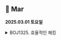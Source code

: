 ## 📅 Mar

**2025.03.01 토요일**

<details>
<summary>BOJ1325. 효율적인 해킹</summary>

[코드](./APS/BOJ/BOJ1325_효율적인해킹.java)
> **_BFS_**
>
> - 아이디어 :  
>   해당 숫자에서 시작했을 때 해킹할 수 있는 컴퓨터의 수를 bfs로 세어주자!
> - 느낀 점 :
>   - bfs dfs 개념은 아는데 여전히 구현할 때마다 생각이 정리가 잘 안 된다. 연습 많이 해야지
>   - 반례 사이트 없이 디버깅할 수 있을 만큼 되고 싶다
> - 메모 :
>   - arr[i]에 담긴 배열이 비어있을 경우 처리 안 해줘서 틀림.
>   - return 값이 같은 게 나오면 result pq에 추가하게 했으므로, pq에 여러개가 담긴 상황이 있을 수 있음. 그 상태에서 더 큰 return 나오면 clear로 아예 비우고 걔로 넣어줘야 하는데 pop만 해줘서 틀림.

```
package workingon;

import java.io._;
import java.util._;

public class BOJ1325\_효율적인해킹 {
static ArrayList<Integer>[] arr;
static boolean[] visited;
static Queue<Integer> queue = new LinkedList<>();

    public static void main(String[] args) throws IOException {
        BufferedReader br = new BufferedReader(new InputStreamReader(System.in));
        StringTokenizer st = new StringTokenizer(br.readLine());
        int N = Integer.parseInt(st.nextToken());
        int M = Integer.parseInt(st.nextToken());
        arr = new ArrayList[N+1];

        for (int i = 1; i <= N; i++) {
            arr[i] = new ArrayList<>();
        }

        for (int i = 0; i < M; i++) {
            st = new StringTokenizer(br.readLine());
            int A = Integer.parseInt(st.nextToken());
            int B = Integer.parseInt(st.nextToken());

            arr[B].add(A);
        }

// System.out.println(Arrays.toString(arr));
int cnt = 0;
int max = 0;
PriorityQueue<Integer> pq = new PriorityQueue<>();
for(int i = 1 ; i <= N ; i++) {
// System.out.println("i = " + i + "일 때");
visited = new boolean[N+1];
if(!arr[i].isEmpty()) {
int res = bfs(i);
if (res > max) {
pq.clear();
pq.offer(i);
max = res;
// System.out.println("PQ : " + pq);
} else if (max == res) {
pq.offer(i);
// System.out.println("PQ : " + pq);
}
}
}

        while(!pq.isEmpty()) {
            System.out.print(pq.poll()+" ");
        }


    }

    public static int bfs(int start){
        queue.offer(start);
        visited[start] = true;
        int cnt = 0;

        while(!queue.isEmpty()) {

// System.out.println("현재 큐 : " + queue);
int cur = queue.poll();
cnt++;
for(int i = 0 ; i < arr[cur].size() ; i++) {
if(!visited[arr[cur].get(i)]) {
queue.offer(arr[cur].get(i));
F visited[arr[cur].get(i)] = true;
}
}
}

// System.out.println("cnt : " + cnt);
return cnt;
}
}
```
</details>
